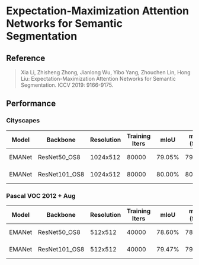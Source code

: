 # Expectation-Maximization Attention Networks for Semantic Segmentation

## Reference

> Xia Li, Zhisheng Zhong, Jianlong Wu, Yibo Yang, Zhouchen Lin, Hong Liu:
Expectation-Maximization Attention Networks for Semantic Segmentation. ICCV 2019: 9166-9175.

## Performance

### Cityscapes

| Model | Backbone | Resolution | Training Iters | mIoU | mIoU (flip) | mIoU (ms+flip) |Links |
|-|-|-|-|-|-|-|-|
|EMANet|ResNet50_OS8|1024x512|80000|79.05%|79.34%|80.82%|[model](https://bj.bcebos.com/paddleseg/dygraph/cityscapes/emanet_resnet50_os8_cityscapes_1024x512_80k/model.pdparams) \| [log](https://bj.bcebos.com/paddleseg/dygraph/cityscapes/emanet_resnet50_os8_cityscapes_1024x512_80k/train.log) |
|EMANet|ResNet101_OS8|1024x512|80000|80.00%|80.23%|80.76%|[model](https://bj.bcebos.com/paddleseg/dygraph/cityscapes/emanet_resnet101_os8_cityscapes_1024x512_80k/model.pdparams) \| [log](https://bj.bcebos.com/paddleseg/dygraph/cityscapes/emanet_resnet101_os8_cityscapes_1024x512_80k/train.log) |

### Pascal VOC 2012 + Aug

| Model | Backbone | Resolution | Training Iters | mIoU | mIoU (flip) | mIoU (ms+flip) | Links |
|-|-|-|-|-|-|-|-|
|EMANet|ResNet50_OS8|512x512|40000|78.60%|78.90%|79.55%|[model](https://bj.bcebos.com/paddleseg/dygraph/pascal_voc12/emanet_resnet50_os8_voc12aug_512x512_40k/model.pdparams) \| [log](https://bj.bcebos.com/paddleseg/dygraph/pascal_voc12/emanet_resnet50_os8_voc12aug_512x512_40k/train.log) |
|EMANet|ResNet101_OS8|512x512|40000|79.47%|79.97%| 80.51%|[model](https://bj.bcebos.com/paddleseg/dygraph/pascal_voc12/emanet_resnet101_os8_voc12aug_512x512_40k/model.pdparams) \| [log](https://bj.bcebos.com/paddleseg/dygraph/pascal_voc12/emanet_resnet101_os8_voc12aug_512x512_40k/train.log) |
